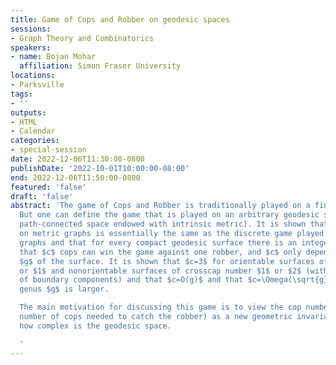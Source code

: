 ```yaml
---
title: Game of Cops and Robber on geodesic spaces
sessions:
- Graph Theory and Combinatorics
speakers:
- name: Bojan Mohar
  affiliation: Simon Fraser University
locations:
- Parksville
tags:
- ''
outputs:
- HTML
- Calendar
categories:
- special-session
date: 2022-12-06T11:30:00-0800
publishDate: '2022-10-01T10:00:00-08:00'
end: 2022-12-06T11:50:00-0800
featured: 'false'
draft: 'false'
abstract: 'The game of Cops and Robber is traditionally played on a finite graph.
  But one can define the game that is played on an arbitrary geodesic space (a compact,
  path-connected space endowed with intrinsic metric). It is shown that the game played
  on metric graphs is essentially the same as the discrete game played on abstract
  graphs and that for every compact geodesic surface there is an integer $c$ such
  that $c$ cops can win the game against one robber, and $c$ only depends on the genus
  $g$ of the surface. It is shown that $c=3$ for orientable surfaces of genus $0$
  or $1$ and nonorientable surfaces of crosscap number $1$ or $2$ (with any number
  of boundary components) and that $c=O(g)$ and that $c=\Omega(\sqrt{g})$ when the
  genus $g$ is larger.

  The main motivation for discussing this game is to view the cop number (the minimum
  number of cops needed to catch the robber) as a new geometric invariant describing
  how complex is the geodesic space.

  '
---
```

